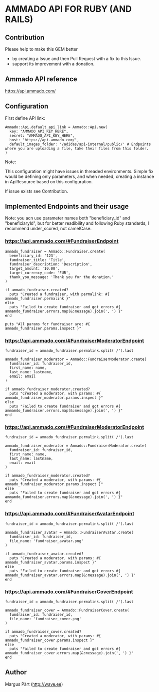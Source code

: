 AMMADO API FOR RUBY (AND RAILS)
===============================

Contribution
------------

Please help to make this GEM better
  + by creating a Issue and then Pull Request with a fix to this Issue.
  + support its improvement with a donation.



Ammado API reference
--------------------

https://api.ammado.com/


Configuration
-------------

First define API link:

  ```
  Ammado::Api.default_api_link = Ammado::Api.new(
    key: "AMMADO_API_KEY_HERE",
    secret: "AMMADO_API_KEY_HERE",
    host: 'https://api.ammado.com/',
    default_images_folder: '/adidas/api-internal/public/' # Endpoints where you are uploading a file, take their files from this folder.
  )
  ```

Note:

This configuration might have issues in threaded environments.
Simple fix would be defining only parameters, and when needed, creating a instance in ApiResource based on this configuration.

If issue exists see Contribution.



Implemented Endpoints and their usage
-------------------------------------


Note: you acn use parameter names both "beneficiary_id" and "beneficiaryId", but for better readibility and following Ruby standards,
I recommend under_scored, not camelCase.



### https://api.ammado.com/#FundraiserEndpoint

  ```
  ammado_fundraiser = Ammado::Fundraiser.create(
    beneficiary_id: '123',
    fundraiser_title: 'Title',
    fundraiser_description: 'Description',
    target_amount: '10.00',
    target_currency_code: 'EUR',
    thank_you_message: 'Thank you for the donation.'
  )

  if ammado_fundraiser.created?
    puts "Created a fundraiser, with permalink: #{ ammado_fundraiser.permalink }"
  else
    puts "Failed to create fundraiser and got errors #{ ammando_fundraiser.errors.map(&:message).join(', ') }"
  end

  puts "All params for fundraiser are: #{ ammado_fundraiser.params.inspect }"
  ```



### https://api.ammado.com/#FundraiserModeratorEndpoint

  ```
  fundraiser_id = ammado_fundraiser.permalink.split('/').last

  ammado_fundraiser_moderator = Ammado::FundraiserModerator.create(
    fundraiser_id: fundraiser_id,
    first_name: name,
    last_name: lastname,
    email: email
  )

  if ammado_fundraiser_moderator.created?
    puts "Created a moderator, with params: #{ ammado_fundraiser_moderator.params.inspect }"
  else
    puts "Failed to create fundraiser and got errors #{ ammando_fundraiser.errors.map(&:message).join(', ') }"
  end
  ```



### https://api.ammado.com/#FundraiserModeratorEndpoint

  ```
  fundraiser_id = ammado_fundraiser.permalink.split('/').last

  ammado_fundraiser_moderator = Ammado::FundraiserModerator.create(
    fundraiser_id: fundraiser_id,
    first_name: name,
    last_name: lastname,
    email: email
  )

  if ammado_fundraiser_moderator.created?
    puts "Created a moderator, with params: #{ ammado_fundraiser_moderator.params.inspect }"
  else
    puts "Failed to create fundraiser and got errors #{ ammando_fundraiser.errors.map(&:message).join(', ') }"
  end
  ```



### https://api.ammado.com/#FundraiserAvatarEndpoint

  ```
  fundraiser_id = ammado_fundraiser.permalink.split('/').last

  ammado_fundraiser_avatar = Ammado::FundraiserAvatar.create(
    fundraiser_id: fundraiser_id,
    file_name: 'fundraiser_avatar.png'
  )

  if ammado_fundraiser_avatar.created?
    puts "Created a moderator, with params: #{ ammado_fundraiser_avatar.params.inspect }"
  else
    puts "Failed to create fundraiser and got errors #{ ammado_fundraiser_avatar.errors.map(&:message).join(', ') }"
  end
  ```



### https://api.ammado.com/#FundraiserCoverEndpoint

  ```
  fundraiser_id = ammado_fundraiser.permalink.split('/').last

  ammado_fundraiser_cover = Ammado::FundraiserCover.create(
    fundraiser_id: fundraiser_id,
    file_name: 'fundraiser_cover.png'
  )

  if ammado_fundraiser_cover.created?
    puts "Created a moderator, with params: #{ ammado_fundraiser_cover.params.inspect }"
  else
    puts "Failed to create fundraiser and got errors #{ ammado_fundraiser_cover.errors.map(&:message).join(', ') }"
  end
  ```


  Author
  ------

  Margus Pärt (http://wave.ee)
